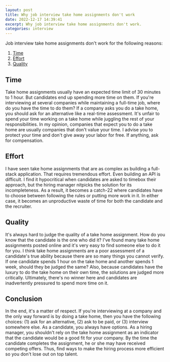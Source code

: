 ```yaml
---
layout: post
title: Why job interview take home assignments don't work
date: 2022-12-17 14:39:41
excerpt: Why job interview take home assignments don't work.
categories: interview
---
```


Job interview take home assignments don't work for the following reasons:

1. [Time](#time)
2. [Effort](#effort)
3. [Quality](#quality)

## Time

Take home assignments usually have an expected time limit of 30 minutes to 1 hour. But candidates end up spending more time on them. If you're interviewing at several companies while maintaining a full-time job, where do you have the time to do them? If a company asks you do a take home, you should ask for an alternative like a real-time assessment. It's unfair to spend your time working on a take home while juggling the rest of your responsibilities. In my opinion, companies that expect you to do a take home are usually companies that don't value your time. I advise you to protect your time and don't give away your labor for free. If anything, ask for compensation.

## Effort

I have seen take home assignments that are as complex as building a full-stack application. That requires tremendous effort. Even building an API is difficult. I find it hypocritical when candidates are asked to timebox their approach, but the hiring manager nitpicks the solution for its incompleteness. As a result, it becomes a catch-22 where candidates have to choose between following the rules or putting more work in it. In either case, it becomes an unproductive waste of time for both the candidate and the recruiter.

## Quality

It's always hard to judge the quality of a take home assignment. How do you know that the candidate is the one who did it? I've found many take home assignments posted online and it's very easy to find someone else to do it for you. I think take home assignments are a poor assessment of a candidate's true ability because there are so many things you cannot verify. If one candidate spends 1 hour on the take home and another spends 1 week, should they be judged the same? Also, because candidates have the luxury to do the take home on their own time, the solutions are judged more critically. Ultimately, there's no winner here and candidates are inadvertently pressured to spend more time on it.

## Conclusion

In the end, it's a matter of respect. If you're interviewing at a company and the only way forward is by doing a take home, then you have the following choices: (1) ask for an alternative, (2) ask to be paid, or (3) interview somewhere else. As a candidate, you always have options. As a hiring manager, you shouldn't rely on the take home assignment as an indicator that the candidate would be a good fit for your company. By the time the candidate completes the assignment, he or she may have received competing offers. Thus, find ways to make the hiring process more efficient so you don't lose out on top talent.
